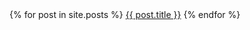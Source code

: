 <div>
    {% for post in site.posts %}
        <a href="./{{ post.url }}">{{ post.title }}</a>
    {% endfor %}
</div>
